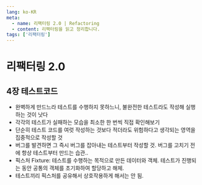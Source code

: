 ```yaml
---
lang: ko-KR
meta:
  - name: 리팩터링 2.0 | Refactoring
  - content: 리팩터링을 읽고 정리합니다.
tags: ['리팩터링']
---
```


# 리팩터링 2.0

## 4장 테스트코드
- 완벽하게 만드느라 테스트를 수행하지 못하느니, 불완전한 테스트라도 작성해 실행하는 것이 낫다
- 각각의 테스트가 실패하는 모습을 최소한 한 번씩 직접 확인해보기
- 단순히 테스트 코드를 여럿 작성하는 것보다 적더라도 위험하다고 생각되는 영역을 집중적으로 작성할 것
- 버그를 발견하면 그 즉시 버그를 잡아내는 테스트부터 작성할 것. 버그를 고치기 전에 항상 테스트부터 만드는 습관..
- 픽스처 Fixture: 테스트를 수행하는 목적으로 만든 데이터와 객체. 테스트가 진행되는 동안 공통의 객체를 초기화하여 할당하고 해체.
- 테스트끼리 픽스처를 공유해서 상호작용하게 해서는 안 됨.
